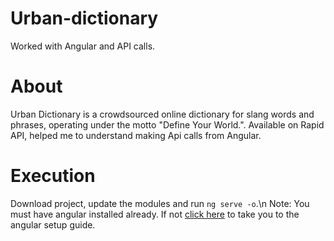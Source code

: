 # Urban-dictionary
Worked with Angular and API calls.

# About
Urban Dictionary is a crowdsourced online dictionary for slang words and phrases, operating under the motto "Define Your World.". Available on Rapid API, helped me to understand making Api calls from Angular.

# Execution
Download project, update the modules and run `ng serve -o`.\n
Note: You must have angular installed already. If not [click here](https://angular.io/guide/setup-local) to take you to the angular setup guide.

